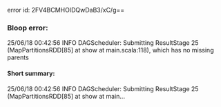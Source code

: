 error id: 2FV4BCMHOIDQwDaB3/xC/g==
### Bloop error:

25/06/18 00:42:56 INFO DAGScheduler: Submitting ResultStage 25 (MapPartitionsRDD[85] at show at main.scala:118), which has no missing parents
#### Short summary: 

25/06/18 00:42:56 INFO DAGScheduler: Submitting ResultStage 25 (MapPartitionsRDD[85] at show at main...